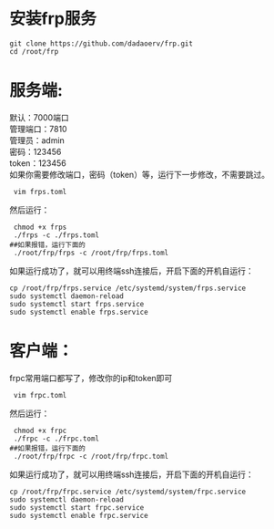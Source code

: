 # 安装frp服务

```
git clone https://github.com/dadaoerv/frp.git
cd /root/frp
```

# 服务端:   
默认：7000端口  
管理端口：7810   
管理员：admin   
密码：123456   
token：123456   
如果你需要修改端口，密码（token）等，运行下一步修改，不需要跳过。
```
 vim frps.toml
```
然后运行：
```
 chmod +x frps
 ./frps -c ./frps.toml
##如果报错，运行下面的
 ./root/frp/frps -c /root/frp/frps.toml
```
如果运行成功了，就可以用终端ssh连接后，开启下面的开机自运行：
```
cp /root/frp/frps.service /etc/systemd/system/frps.service
sudo systemctl daemon-reload
sudo systemctl start frps.service
sudo systemctl enable frps.service
```
# 客户端：   
frpc常用端口都写了，修改你的ip和token即可
```
 vim frpc.toml
```
然后运行：
```
 chmod +x frpc
 ./frpc -c ./frpc.toml
##如果报错，运行下面的
 ./root/frp/frpc -c /root/frp/frpc.toml
```
如果运行成功了，就可以用终端ssh连接后，开启下面的开机自运行：
```
cp /root/frp/frpc.service /etc/systemd/system/frpc.service
sudo systemctl daemon-reload
sudo systemctl start frpc.service
sudo systemctl enable frpc.service
```
